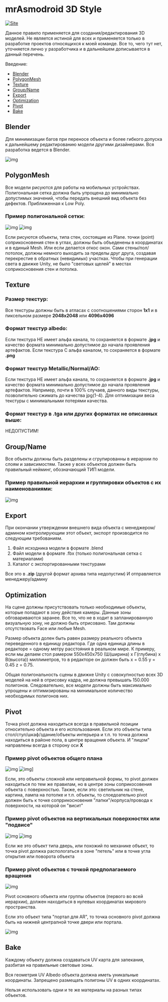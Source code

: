 # mrAsmodroid 3D Style

[![Site](https://softwaredev.space/Logo128.png)](https://softwaredev.space/)

Данное правило применяется для создания/редактирования 3D моделей. Не является истиной для всех и применяется только в разработке проектов относящихся к моей команде. Все то, чего тут нет, уточняется лично у разработчика и в дальнейшем дописывается в данный перечень.

Введение:
   * [Blender](#Blender)
   * [PolygonMesh](#PolygonMesh)
   * [Texture](#Texture)
   * [Group/Name](#Group/Name)
   * [Export](#Export)
   * [Optimization](#Optimization)
   * [Pivot](#Pivot)
   * [Bake](#Bake)
   
   
## Blender 

Для минимизации багов при переносе объекта и более гибкого допуска к дальнейшему редактированию модели другими дизайнерами. Вся разработка ведется в Blender.

![img](https://softwaredev.space/git/blender.png)

## PolygonMesh

Все модели рисуются для работы на мобильных устройствах. Полигональная сетка должна быть упрощена до минимально допустимых значений, чтобы передать внешний вид объекта без дефектов. Приближенная к Low Poly.

### Пример полигональной сетки:

![img](https://softwaredev.space/git/poligon1.webp) ![img](https://softwaredev.space/git/poligon2.webp)

Если рисуются объекты, типа стен, состоящие из Plane. точки (point) соприкосновения стен в углах, должны быть объеденены в координатах и в единый Mesh. Или если делается откос окон. Сами стены/пол/потолок, должны немного выходить за пределы друг друга, создавая перекрестие в обратных (невидимых) участках. Чтобы при генерации света в движке Unity, не было "световых щелей" в местах соприкосновения стен и потолка.

## Texture

### Размер текстур:
Все текстуры должны быть в атласах с соотношениями сторон <b>1х1</b> и в пиксельном размере <b>2048х2048</b> или <b>4096х4096</b>
### Формат текстур albedo:
Если текстура НЕ имеет альфа канала, то сохраняется в формате <b>.jpg</b> и качество формата минимально допустимое до начала проявления артефактов.
Если текстура С альфа каналом, то сохраняется в формате <b>.png</b>
### Формат текстур Metallic/Normal/AO:
Если текстура НЕ имеет альфа канала, то сохраняется в формате <b>.jpg</b> и качество формата минимально допустимое до начала проявления артефактов. Например, почти в 100% случаев, данного виды текстуры, позволительно сжимать до качества jpg(1-4). Для оптимизации веса текстуры с минимальными потерями качества.
### Формат текстур в .tga или других форматах не описанных выше:
НЕДОПУСТИМ!

## Group/Name

Все объекты должны быть разделены и сгрупированны в иерархии по слоям и зависимостям. Также у всех объектов должен быть правильный нейминг, обозначающий ТИП модели.

### Пример правильной иерархии и группировки объектов с их наименованиями:

![img](https://softwaredev.space/git/Hierarchy.webp)

## Export

При окончании утверждении внешнего вида объекта с менеджером/админом контролирующим этот объект, экспорт производится по следующим требованиям.
1) Файл исходника модели в формате .blend
2) Файл модели в формате .fbx (только полигональная сетка с материалами)
3) Каталог с экспортированными текстурами

Все это в <b>.zip</b> (другой формат архива типа  недопустим)
И отправляется менеджеру/админу

## Optimization

На сцене должны присутствовать только необходимые объекты, которые попадают в зону действия камеры. Данные зоны обговариваются заранее. Все то, что не в ходит в запланированную визуальную зону, не должно быть отрисовано. Там должны отсутствовать Face или любые Mesh.

Размер объекта долен быть равен размеру реального объекта переведенного в единицу редактора. Где одна единица длины в редакторе = одному метру расстояния в реальном мире. К примеру, если мы делаем стол рамером 550х450х750 (Ш(ширина) х Г(глубина) х В(высота)) миллиметров, то в редакторе он должен быть x = 0.55 y = 0.45 z = 0.75.

Общая полигональность сцены в движке Unity с совокупностью всех 3D моделей на ней в отрисовку кадра, не должна превышать 150.000 полигонов. Следовательно, все модели должны быть максимально упрощены и оптимизированы на минимальное количество необходимых полигонов них.

## Pivot

Точка pivot должна находиться всегда в правильной позиции относительно объекта и его использования.
Если это объекты типа стол/стул/шкаф/здание/объекты интерьера и т.п. то точка должна находиться в районе пола, в центре вращения объекта. И "лицом" направлены всегда в сторону оси <b>X</b>
### Пример pivot объектов общего плана

![img](https://softwaredev.space/git/Pivot1.webp) ![img](https://softwaredev.space/git/Pivot2.webp)] 

Если, это объекты сложной или неправильной формы, то pivot должен находиться по тем же правилам, но в центре зоны соприкосовения объекта с поверхностью.
Также, если это: светильник на стене, картина, лампа на потолке и т.п. объекты, то слоедоательно pivot должен быть к точке сопррикосновения "лапки"/корпуса/провода к поверхности, на которой он "висит"
### Пример pivot объектов на вертикальных поверхностях или "подвисе"

![img](https://softwaredev.space/git/Pivot4.webp) ![img](https://softwaredev.space/git/Pivot5.webp)

Если же это объект типа дверь, или похожий по механике объект, то точка pivot должка распологаться в зоне "петель" или в точке угла открытия или поворота объекта
### Пример pivot объектов с точкой предполагаемого вращения

![img](https://softwaredev.space/git/Pivot3.webp)

Pivot основного объекта или группы объектов (первого во всей иерархии), должен находиться в нулевых координатах мирового пространства.

Если это объект типа "портал для AR", то точка основного pivot должна быть на нижней централной точке двери или портала. 

![img](https://softwaredev.space/git/Pivot6.webp)

## Bake

Каждому объекту должна создаваться UV карта для запекания, разбитая на правильные световые зоны.

Вся геометрия UV Albedo объекта должна иметь уникальные координаты. Запрещено размещать полигоны UV в одних координатах. 

Нельзя использовать одни и те же материалы на разных типах объектов.
